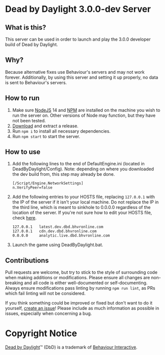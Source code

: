 # Dead by Daylight 3.0.0-dev Server

## What is this?

This server can be used in order to launch and play the 3.0.0 developer build of Dead by Daylight.

## Why?

Because alternative fixes use Behaviour's servers and may not work forever. Additionally, by using this server and setting it up properly, no data is sent to Behaviour's servers.

## How to run

1. Make sure [NodeJS](https://nodejs.org/en/) 14 and [NPM](https://www.npmjs.com/) are installed on the machine you wish to run the server on. Other versions of Node may function, but they have not been tested.
1. [Download](https://github.com/Preston159/dbd-server/releases) and extract a release.
1. Run `npm i` to install all necessary dependencies.
1. Run `npm start` to start the server.

## How to use

1. Add the following lines to the end of DefaultEngine.ini (located in DeadByDaylight/Config). Note: depending on where you downloaded the dev build from, this step may already be done.
    ```
    [/Script/Engine.NetworkSettings]
    n.VerifyPeer=false
    ```
1. Add the following entries to your HOSTS file, replacing `127.0.0.1` with the IP of the server if it isn't your local machine. Do not replace the IP in the third line, which is meant to sinkhole to 0.0.0.0 regardless of the location of the server. If you're not sure how to edit your HOSTS file, check [here](https://www.howtogeek.com/howto/27350/beginner-geek-how-to-edit-your-hosts-file/).
    ```
    127.0.0.1   latest.dev.dbd.bhvronline.com
    127.0.0.1   cdn.dev.dbd.bhvronline.com
    0.0.0.0     analytic.live.dbd.bhvronline.com
    ```
1. Launch the game using DeadByDaylight.bat.

## Contributions

Pull requests are welcome, but try to stick to the style of surrounding code when making additions or modifications. Please ensure all changes are non-breaking and all code is either well-documented or self-documenting. Always ensure modifications pass linting by running `npm run lint`, as PRs which fail linting will not be considered.

If you think something could be improved or fixed but don't want to do it yourself, [create an issue](https://github.com/Preston159/dbd-server/issues/new)! Please include as much information as possible in issues, especially when concerning a bug.


# Copyright Notice

[Dead by Daylight](https://deadbydaylight.com/en)&trade; (DbD) is a trademark of [Behaviour Interactive](https://www.bhvr.com/).